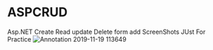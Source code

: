 # ASPCRUD
Asp.NET Create Read update Delete form add ScreenShots JUst For Practice
![Annotation 2019-11-19 113649](https://user-images.githubusercontent.com/9762157/69124450-ba615f00-0ac5-11ea-8c3f-7a37ad22287d.png)
